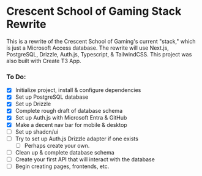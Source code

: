 # Crescent School of Gaming Stack Rewrite

This is a rewrite of the Crescent School of Gaming's current "stack," which is just a Microsoft Access database.
The rewrite will use Next.js, PostgreSQL, Drizzle, Auth.js, Typescript, & TailwindCSS.
This project was also built with Create T3 App.

### To Do:

- [x] Initialize project, install & configure dependencies
- [x] Set up PostgreSQL database
- [x] Set up Drizzle
- [x] Complete rough draft of database schema
- [x] Set up Auth.js with Microsoft Entra & GitHub
- [x] Make a decent nav bar for mobile & desktop
- [ ] Set up shadcn/ui
- [ ] Try to set up Auth.js Drizzle adapter if one exists
    - [ ] Perhaps create your own.
- [ ] Clean up & complete database schema
- [ ] Create your first API that will interact with the database
- [ ] Begin creating pages, frontends, etc.

